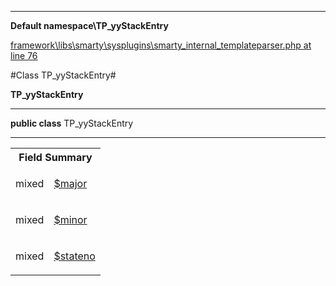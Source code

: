 

- - -

**Default namespace\TP_yyStackEntry**


<a href="https://github.com/JeyDotC/Hirudo/blob/master/framework/libs/smarty/sysplugins/smarty_internal_templateparser.php#L76" target='_blank'>framework\libs\smarty\sysplugins\smarty_internal_templateparser.php at line 76</a>

#Class TP_yyStackEntry#

**TP_yyStackEntry**




- - -

<p><strong>public  class</strong> <span>TP_yyStackEntry</span></p>



<hr />



<table id="summary_field">
<tr><th colspan="2">Field Summary</th></tr>
<tr>
<td><span class='k'></span> <span class='nx'>mixed</span></td>
<td class="description"><p class="name" ><a href="#major"> $major</a>
                                </p></td>
</tr>
<tr>
<td><span class='k'></span> <span class='nx'>mixed</span></td>
<td class="description"><p class="name" ><a href="#minor"> $minor</a>
                                </p></td>
</tr>
<tr>
<td><span class='k'></span> <span class='nx'>mixed</span></td>
<td class="description"><p class="name" ><a href="#stateno"> $stateno</a>
                                </p></td>
</tr>
</table>

